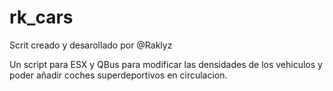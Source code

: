 # rk_cars
Scrit creado y desarollado por @Raklyz

Un script para ESX y QBus para modificar las densidades de los vehiculos y poder añadir coches superdeportivos en circulacion.
